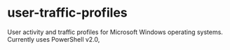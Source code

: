 # user-traffic-profiles
User activity and traffic profiles for Microsoft Windows operating systems.  Currently uses PowerShell v2.0,
